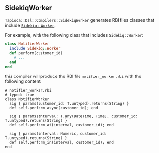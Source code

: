 ## SidekiqWorker

`Tapioca::Dsl::Compilers::SidekiqWorker` generates RBI files classes that include
[`Sidekiq::Worker`](https://github.com/mperham/sidekiq/wiki/Getting-Started).

For example, with the following class that includes `Sidekiq::Worker`:

~~~rb
class NotifierWorker
  include Sidekiq::Worker
  def perform(customer_id)
    # ...
  end
end
~~~

this compiler will produce the RBI file `notifier_worker.rbi` with the following content:

~~~rbi
# notifier_worker.rbi
# typed: true
class NotifierWorker
  sig { params(customer_id: T.untyped).returns(String) }
  def self.perform_async(customer_id); end

  sig { params(interval: T.any(DateTime, Time), customer_id: T.untyped).returns(String) }
  def self.perform_at(interval, customer_id); end

  sig { params(interval: Numeric, customer_id: T.untyped).returns(String) }
  def self.perform_in(interval, customer_id); end
end
~~~
